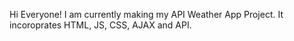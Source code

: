 Hi Everyone! I am currently making my API Weather App Project. It incoroprates HTML, JS, CSS, AJAX and API. 

